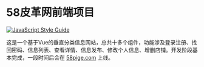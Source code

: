 # 58皮革网前端项目

[![JavaScript Style Guide](https://img.shields.io/badge/code_style-standard-brightgreen.svg)](https://standardjs.com)

这是一个基于Vue的垂直分类信息网站，总共十多个组件，功能涉及登录注册、找回密码、信息列表、查看详情、信息发布、修改个人信息、增删店铺。开发阶段基本完成，一段时间后会在 [58pige.com](http://58pige.com) 上线。

